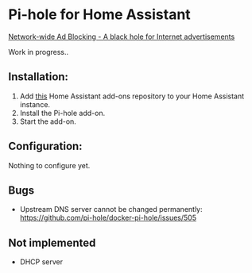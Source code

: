 # Pi-hole for Home Assistant

[Network-wide Ad Blocking - A black hole for Internet advertisements](https://pi-hole.net/)

Work in progress..

## Installation:
1. Add [this](https://github.com/casperklein/homeassistant-addons) Home Assistant add-ons repository to your Home Assistant instance.
1. Install the Pi-hole add-on.
1. Start the add-on.

## Configuration:
Nothing to configure yet.

## Bugs

- Upstream DNS server cannot be changed permanently: https://github.com/pi-hole/docker-pi-hole/issues/505

## Not implemented

- DHCP server
